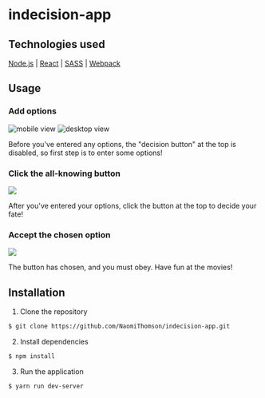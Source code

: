 # indecision-app

## Technologies used
[Node.js](https://nodejs.org/en/) |
[React](https://facebook.github.io/react/) |
[SASS](http://sass-lang.com/) |
[Webpack](https://webpack.js.org/) 


## Usage

### Add options

![mobile view](https://i.imgur.com/XdI3kyi.png?2)
![desktop view](https://i.imgur.com/7KJDC9h.png?1)

Before you've entered any options, the "decision button" at the top is disabled, so first step is to enter some options!


### Click the all-knowing button

![](https://i.imgur.com/9CWNb6n.png?3)

After you've entered your options, click the button at the top to decide your fate! 


### Accept the chosen option

![](https://i.imgur.com/NdCKdBm.png?2)

The button has chosen, and you must obey. Have fun at the movies!


## Installation

1. Clone the repository

```bash
$ git clone https://github.com/NaomiThomson/indecision-app.git
```

2. Install dependencies

```bash
$ npm install
```

3. Run the application

```bash
$ yarn run dev-server
```



